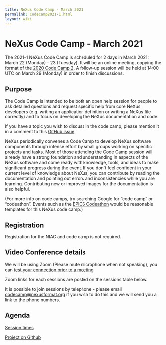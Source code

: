 ```yaml
---
title: NeXus Code Camp - March 2021
permalink: CodeCamp2021-1.html
layout: wiki
---
```

NeXus Code Camp - March 2021
============================

The 2021-1 NeXus Code Camp is scheduled for 2 days in March 2021:
March 22 (Monday) - 23 (Tuesday). It will be an online meeting, copying the format of the [2020 Code Camp 2](https://www.nexusformat.org/CodeCamp2020-2.html).
A follow-up session will be held at 14:00 UTC on March 29 (Monday) in order to finish discussions.


## Purpose

The Code Camp is intended to be both an open help session for people to ask detailed questions and request specific help from core NeXus developers (e.g. writing an application definition or writing a NeXus file correctly) and to focus on developing the NeXus documentation and code.

If you have a topic you wish to discuss in the code camp, please mention it in a comment to this [GitHub issue](https://github.com/nexusformat/NIAC/issues/82). 

NeXus periodically convenes a Code Camp to
develop NeXus software components through intense effort by small groups
working on specific projects and tasks. Most of those
attending the Code Camp session will already have a strong foundation
and understanding in aspects of the NeXus software and come ready with
knowledge, tools, and ideas to make significant progress during the
event. If you don't feel confident in your current level of knowledge about
NeXus, you can contribute by reading the documentation and pointing out errors
and inconsistencies while you are learning. Contributing new or improved images 
for the documentation is also helpful.

(For more info on code camps, try searching Google for “code camp” or
“codeathon”. Events such as the [EPICS
Codeathon](https://www.aps.anl.gov/epics/meetings/codeathon.php) would be
reasonable templates for this NeXus code camp.)

## Registration

Registration for the NIAC and code camp is not required.

## Video Conference details

We will be using Zoom (Please mute microphone when not speaking), you can [test your connection prior to a meeting](https://ukri.zoom.us/test)

Zoom links for each sessions are posted on the sessions table below.

It is possible to join sessions by telephone - please email [codecamp@nexusformat.org](mailto:codecamp@nexusformat.org) if you wish to do this and we will send you a link to the phone numbers.

## Agenda

[Session times](https://docs.google.com/spreadsheets/d/11WXNBxEaCdM9BsyDylEhFB5v5yd4F_bNMDejWB1FM6I/edit?usp=sharing)

[Project on Github](https://github.com/nexusformat/NIAC/projects/3)
